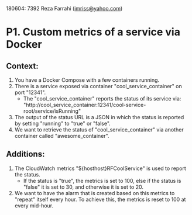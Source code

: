 180604: 7392 Reza Farrahi (imriss@yahoo.com) 
# P1. Custom metrics of a service via Docker

## Context: 
1. You have a Docker Compose with a few containers running.
2. There is a service exposed via container "cool_service_container" on port "12341".
   - The "cool_service_container" reports the status of its service via: "http://cool_service_container:12341/cool-service-root/service/isRunning"
3. The output of the status URL is a JSON in which the status is reported by setting "running" to "true" or "false".
4. We want to retrieve the status of "cool_service_container" via another container called "awesome_container".

## Additions:
1. The CloudWatch metrics "${hosthost}RFCoolService" is used to report the status.
    - If the status is "true", the metrics is set to 100, else if the status is "false" it is set to 30, and otherwise it is set to 20.
2. We want to have the alarm that is created based on this metrics to "repeat" itself every hour. To achieve this, the metrics is reset to 100 at every mid-hour.
